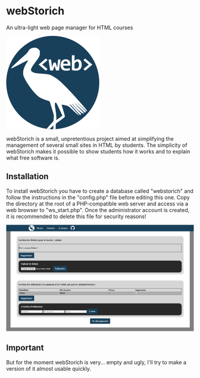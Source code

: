 # webStorich
An ultra-light web page manager for HTML courses

![webStorich Logo](/iconewebStorich.png)

webStorich is a small, unpretentious project aimed at simplifying the management of several small sites in HTML by students.
The simplicity of webStorich makes it possible to show students how it works and to explain what free software is.

## Installation
To install webStorich you have to create a database called "webstorich" and follow the instructions in the "config.php" file before editing this one. Copy the directory at the root of a PHP-compatible web server and access via a web browser to "ws_start.php".
Once the administrator account is created, it is recommended to delete this file for security reasons!

![webStorich capture](/Capture8.PNG)

## Important
But for the moment webStorich is very... empty and ugly, I'll try to make a version of it almost usable quickly.
